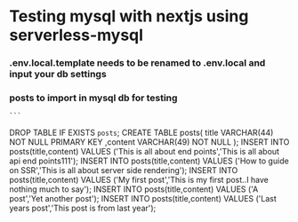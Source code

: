# Testing mysql with nextjs using serverless-mysql
### .env.local.template needs to be renamed to .env.local and input your db settings

### posts to import in mysql db for testing
    ```
DROP TABLE IF EXISTS `posts`;
CREATE TABLE posts(
   title   VARCHAR(44) NOT NULL PRIMARY KEY
  ,content VARCHAR(49) NOT NULL
);
INSERT INTO posts(title,content) VALUES ('This is all about end points','This is all about api end points111');
INSERT INTO posts(title,content) VALUES ('How to guide on SSR','This is all about server side rendering');
INSERT INTO posts(title,content) VALUES ('My first post','This is my first post..I have nothing much to say');
INSERT INTO posts(title,content) VALUES ('A post','Yet another post');
INSERT INTO posts(title,content) VALUES ('Last years post','This post is from last year');
```